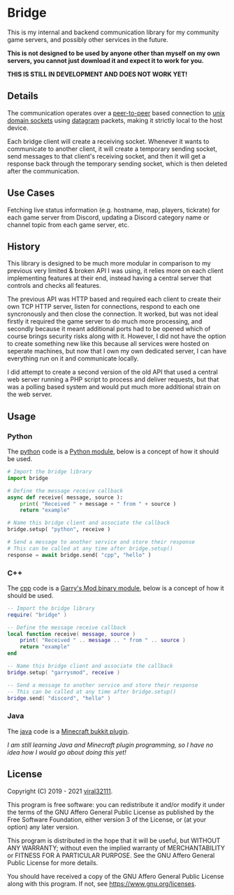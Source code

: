 # Bridge

This is my internal and backend communication library for my community game servers, and possibly other services in the future.

**This is not designed to be used by anyone other than myself on my own servers, you cannot just download it and expect it to work for you.**

**THIS IS STILL IN DEVELOPMENT AND DOES __NOT__ WORK YET!**

## Details

The communication operates over a [peer-to-peer](https://en.wikipedia.org/wiki/Peer-to-peer) based connection to [unix domain sockets](https://en.wikipedia.org/wiki/Unix_domain_socket) using [datagram](https://en.wikipedia.org/wiki/Datagram) packets, making it strictly local to the host device.

Each bridge client will create a receiving socket. Whenever it wants to communicate to another client, it will create a temporary sending socket, send messages to that client's receiving socket, and then it will get a response back through the temporary sending socket, which is then deleted after the communication.

## Use Cases

Fetching live status information (e.g. hostname, map, players, tickrate) for each game server from Discord, updating a Discord category name or channel topic from each game server, etc.

## History

This library is designed to be much more modular in comparison to my previous very limited & broken API I was using, it relies more on each client implementing features at their end, instead having a central server that controls and checks all features.

The previous API was HTTP based and required each client to create their own TCP HTTP server, listen for connections, respond to each one syncronously and then close the connection. It worked, but was not ideal firstly it required the game server to do much more processing, and secondly because it meant additional ports had to be opened which of course brings security risks along with it. However, I did not have the option to create something new like this because all services were hosted on seperate machines, but now that I own my own dedicated server, I can have everything run on it and communicate locally.

I did attempt to create a second version of the old API that used a central web server running a PHP script to process and deliver requests, but that was a polling based system and would put much more additional strain on the web server.

## Usage

### Python

The [python](python/) code is a [Python module](https://docs.python.org/3/tutorial/modules.html), below is a concept of how it should be used.

```python
# Import the bridge library
import bridge

# Define the message receive callback
async def receive( message, source ):
	print( "Received " + message + " from " + source )
	return "example"

# Name this bridge client and associate the callback
bridge.setup( "python", receive )

# Send a message to another service and store their response
# This can be called at any time after bridge.setup()
response = await bridge.send( "cpp", "hello" )
```

### C++

The [cpp](cpp/) code is a [Garry's Mod binary module](https://wiki.facepunch.com/gmod/Creating_Binary_Modules), below is a concept of how it should be used.

```lua
-- Import the bridge library
require( "bridge" )

-- Define the message receive callback
local function receive( message, source )
	print( "Received " .. message .. " from " .. source )
	return "example"
end

-- Name this bridge client and associate the callback
bridge.setup( "garrysmod", receive )

-- Send a message to another service and store their response
-- This can be called at any time after bridge.setup()
bridge.send( "discord", "hello" )
```

### Java

The [java](java/) code is a [Minecraft bukkit plugin](https://dev.bukkit.org/).

*I am still learning Java and Minecraft plugin programming, so I have no idea how I would go about doing this yet!*

## License

Copyright (C) 2019 - 2021 [viral32111](https://viral32111.com).

This program is free software: you can redistribute it and/or modify
it under the terms of the GNU Affero General Public License as published by
the Free Software Foundation, either version 3 of the License, or
(at your option) any later version.

This program is distributed in the hope that it will be useful,
but WITHOUT ANY WARRANTY; without even the implied warranty of
MERCHANTABILITY or FITNESS FOR A PARTICULAR PURPOSE. See the
GNU Affero General Public License for more details.

You should have received a copy of the GNU Affero General Public License
along with this program. If not, see https://www.gnu.org/licenses.
